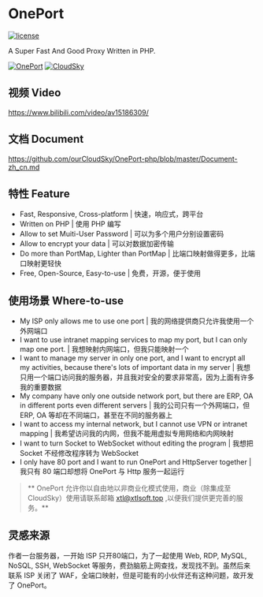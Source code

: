 # OnePort
[![license](https://img.shields.io/apm/l/vim-mode.svg)](https://github.com/ourCloudSky/OnePort/blob/master/LICENSE)

A Super Fast And Good Proxy Written in PHP.

[![OnePort](https://github.com/ourCloudSky/OnePort/raw/master/docs/logo.png)](https://github.com/ourCloudSky/OnePort)
[![CloudSky](https://avatars0.githubusercontent.com/u/32470726?v=4&s=200)](https://github.com/ourCloudSky)

## 视频 Video
https://www.bilibili.com/video/av15186309/

## 文档 Document
https://github.com/ourCloudSky/OnePort-php/blob/master/Document-zh_cn.md

## 特性 Feature
- Fast, Responsive, Cross-platform | 快速，响应式，跨平台
- Written on PHP | 使用 PHP 编写
- Allow to set Muiti-User Password | 可以为多个用户分别设置密码
- Allow to encrypt your data | 可以对数据加密传输
- Do more than PortMap, Lighter than PortMap | 比端口映射做得更多，比端口映射更轻快
- Free, Open-Source, Easy-to-use | 免费，开源，便于使用

## 使用场景 Where-to-use
- My ISP only allows me to use one port | 我的网络提供商只允许我使用一个外网端口
- I want to use intranet mapping services to map my port, but I can only map one port. | 我想映射内网端口，但我只能映射一个
- I want to manage my server in only one port, and I want to encrypt all my activities, because there's lots of important data in my server | 我想只用一个端口访问我的服务器，并且我对安全的要求非常高，因为上面有许多我的重要数据
- My company have only one outside network port, but there are ERP, OA in different ports even different servers | 我的公司只有一个外网端口，但 ERP, OA 等却在不同端口，甚至在不同的服务器上
- I want to access my internal network, but I cannot use VPN or intranet mapping | 我希望访问我的内网，但我不能用虚拟专用网络和内网映射
- I want to turn Socket to WebSocket without editing the program | 我想把 Socket 不经修改程序转为 WebSocket
- I only have 80 port and I want to run OnePort and HttpServer together | 我只有 80 端口却想将 OnePort 与 Http 服务一起运行
> ** OnePort 允许你以自由地以非商业化模式使用，商业（除集成至 CloudSky）使用请联系邮箱 xtl@xtlsoft.top ,以便我们提供更完善的服务。**

## 灵感来源
作者一台服务器，一开始 ISP 只开80端口，为了一起使用 Web, RDP, MySQL, NoSQL, SSH, WebSocket 等服务，费劲脑筋上网查找，发现找不到。虽然后来联系 ISP 关闭了 WAF，全端口映射，但是可能有的小伙伴还有这种问题，故开发了 OnePort。
